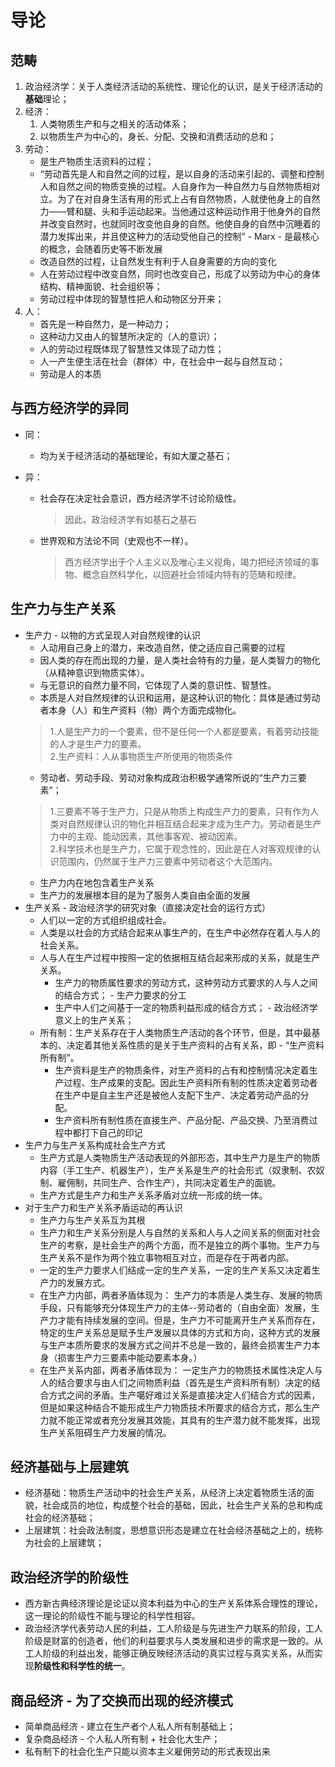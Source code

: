 # 导论

## 范畴
1. 政治经济学：关于人类经济活动的系统性、理论化的认识，是关于经济活动的**基础**理论；
2. 经济：
    1. 人类物质生产和与之相关的活动体系；
    2. 以物质生产为中心的，身长、分配、交换和消费活动的总和；
3. 劳动：
    * 是生产物质生活资料的过程；
    * “劳动首先是人和自然之间的过程，是以自身的活动来引起的、调整和控制人和自然之间的物质变换的过程。人自身作为一种自然力与自然物质相对立。为了在对自身生活有用的形式上占有自然物质，人就使他身上的自然力——臂和腿、头和手运动起来。当他通过这种运动作用于他身外的自然并改变自然时，也就同时改变他自身的自然。他使自身的自然中沉睡着的潜力发挥出来，并且使这种力的活动受他自己的控制” - Marx - 是最核心的概念，会随着历史等不断发展
    * 改造自然的过程，让自然发生有利于人自身需要的方向的变化
    * 人在劳动过程中改变自然，同时也改变自己，形成了以劳动为中心的身体结构、精神面貌、社会组织等；
    * 劳动过程中体现的智慧性把人和动物区分开来；
4. 人：
    * 首先是一种自然力，是一种动力；
    * 这种动力又由人的智慧所决定的（人的意识）；
    * 人的劳动过程既体现了智慧性又体现了动力性；
    * 人一产生便生活在社会（群体）中，在社会中一起与自然互动；
    * 劳动是人的本质

## 与西方经济学的异同
* 同：
    * 均为关于经济活动的基础理论，有如大厦之基石；

* 异：
    * 社会存在决定社会意识，西方经济学不讨论阶级性。
        > 因此，政治经济学有如基石之基石
    * 世界观和方法论不同（史观也不一样）。
        > 西方经济学出于个人主义以及唯心主义视角，竭力把经济领域的事物、概念自然科学化，以回避社会领域内特有的范畴和规律。

## 生产力与生产关系
* 生产力 - 以物的方式呈现人对自然规律的认识
    * 人动用自己身上的潜力，来改造自然，使之适应自己需要的过程
    * 因人类的存在而出现的力量，是人类社会特有的力量，是人类智力的物化（从精神意识到物质实体）。
    * 与无意识的自然力量不同，它体现了人类的意识性、智慧性。
    * 本质是人对自然规律的认识和运用，是这种认识的物化：具体是通过劳动者本身（人）和生产资料（物）两个方面完成物化。
    > 1.人是生产力的一个要素，但不是任何一个人都是要素，有着劳动技能的人才是生产力的要素。  
    > 2.生产资料：人从事物质生产所使用的物质条件
    * 劳动者、劳动手段、劳动对象构成政治积极学通常所说的“生产力三要素”；
    > 1.三要素不等于生产力，只是从物质上构成生产力的要素，只有作为人类对自然规律认识的物化并相互结合起来才成为生产力。劳动者是生产力中的主观、能动因素，其他事客观、被动因素。  
    > 2.科学技术也是生产力，它属于观念性的，因此是在人对客观规律的认识范围内，仍然属于生产力三要素中劳动者这个大范围内。
    * 生产力内在地包含着生产关系
    * 生产力的发展根本目的是为了服务人类自由全面的发展
* 生产关系 - 政治经济学的研究对象（直接决定社会的运行方式）
    * 人们以一定的方式组织组成社会。
    * 人类是以社会的方式结合起来从事生产的，在生产中必然存在着人与人的社会关系。
    * 人与人在生产过程中按照一定的依据相互结合起来形成的关系，就是生产关系。
        * 生产力的物质属性要求的劳动方式，这种劳动方式要求的人与人之间的结合方式； - 生产力要求的分工
        * 生产中人们之间基于一定的物质利益形成的结合方式； - 政治经济学意义上的生产关系；
    * 所有制：生产关系存在于人类物质生产活动的各个环节，但是，其中最基本的、决定着其他关系性质的是关于生产资料的占有关系，即 - “生产资料所有制”。
        * 生产资料是生产的物质条件，对生产资料的占有和控制情况决定着生产过程、生产成果的支配。因此生产资料所有制的性质决定着劳动者在生产中是自主生产还是被他人支配下生产、决定着劳动产品的分配。
        * 生产资料所有制性质在直接生产、产品分配、产品交换、乃至消费过程中都打下自己的印记
* 生产力与生产关系构成社会生产方式
    * 生产方式是人类物质生产活动表现的外部形态，其中生产力是生产的物质内容（手工生产、机器生产），生产关系是生产的社会形式（奴隶制、农奴制、雇佣制，共同生产、合作生产），共同决定着生产的面貌。
    * 生产方式是生产力和生产关系矛盾对立统一形成的统一体。
* 对于生产力和生产关系矛盾运动的再认识
    * 生产力与生产关系互为其根
    * 生产力和生产关系分别是人与自然的关系和人与人之间关系的侧面对社会生产的考察，是社会生产的两个方面，而不是独立的两个事物。生产力与生产关系不是作为两个独立事物相互对立，而是存在于两者内部。
    * 一定的生产力要求人们结成一定的生产关系，一定的生产关系又决定着生产力的发展方式。
    * 在生产力内部，两者矛盾体现为： 生产力的本质是人类生存、发展的物质手段，只有能够充分体现生产力的主体--劳动者的（自由全面）发展，生产力才能有持续发展的空间。但是，生产力不可能离开生产关系而存在，特定的生产关系总是赋予生产发展以具体的方式和方向，这种方式的发展与生产本质所要求的发展方式之间并不总是一致的，最终会损害生产力本身（损害生产力三要素中能动要素本身。）
    * 在生产关系内部，两者矛盾体现为： 一定生产力的物质技术属性决定人与人的结合要求与由人们之间物质利益（首先是生产资料所有制）决定的结合方式之间的矛盾。生产噶好难过关系是直接决定人们结合方式的因素，但是如果这种结合不能形成生产力物质技术所要求的结合方式，那么生产力就不能正常或者充分发展其效能，其具有的生产潜力就不能发挥，出现生产关系阻碍生产力发展的情况。


## 经济基础与上层建筑
* 经济基础：物质生产活动中的社会生产关系，从经济上决定着物质生活的面貌，社会成员的地位，构成整个社会的基础，因此，社会生产关系的总和构成社会的经济基础；
* 上层建筑：社会政法制度，思想意识形态是建立在社会经济基础之上的，统称为社会的上层建筑；

## 政治经济学的阶级性
* 西方新古典经济理论是论证以资本利益为中心的生产关系体系合理性的理论，这一理论的阶级性不能与理论的科学性相容。
* 政治经济学代表劳动人民的利益，工人阶级是与先进生产力联系的阶段，工人阶级是财富的创造者，他们的利益要求与人类发展和进步的需求是一致的。从工人阶级的利益出发，能够正确反映经济活动的真实过程与真实关系，从而实现**阶级性和科学性的统一**。

## 商品经济 - 为了交换而出现的经济模式
* 简单商品经济 - 建立在生产者个人私人所有制基础上；
* 复杂商品经济 - 个人私人所有制 + 社会化大生产；
* 私有制下的社会化生产只能以资本主义雇佣劳动的形式表现出来





